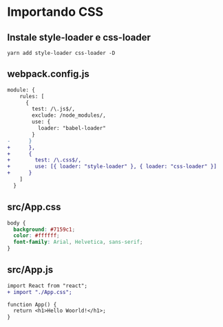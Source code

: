 # Importando CSS

## Instale style-loader e css-loader

`yarn add style-loader css-loader -D`

## webpack.config.js

```diff
module: {
    rules: [
      {
        test: /\.js$/,
        exclude: /node_modules/,
        use: {
          loader: "babel-loader"
        }
-      }
+      },
+      {
+        test: /\.css$/,
+        use: [{ loader: "style-loader" }, { loader: "css-loader" }]
+      }
    ]
  }
```

## src/App.css

```css
body {
  background: #7159c1;
  color: #ffffff;
  font-family: Arial, Helvetica, sans-serif;
}
```

## src/App.js

```diff
import React from "react";
+ import "./App.css";

function App() {
  return <h1>Hello Woorld!</h1>;
}
```
